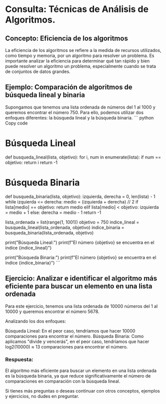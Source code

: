 # Consulta: Técnicas de Análisis de Algoritmos.
## Concepto: Eficiencia de los algoritmos
La eficiencia de los algoritmos se refiere a la medida de recursos utilizados, como tiempo y memoria, por un algoritmo para resolver un problema. Es importante analizar la eficiencia para determinar qué tan rápido y bien puede resolver un algoritmo un problema, especialmente cuando se trata de conjuntos de datos grandes.
## Ejemplo: Comparación de algoritmos de búsqueda lineal y binaria
Supongamos que tenemos una lista ordenada de números del 1 al 1000 y queremos encontrar el número 750. Para ello, podemos utilizar dos enfoques diferentes: la búsqueda lineal y la búsqueda binaria.
´´´ python
Copy code
# Búsqueda Lineal
def busqueda_lineal(lista, objetivo):
    for i, num in enumerate(lista):
        if num == objetivo:
            return i
    return -1

# Búsqueda Binaria
def busqueda_binaria(lista, objetivo):
    izquierda, derecha = 0, len(lista) - 1
    while izquierda <= derecha:
        medio = (izquierda + derecha) // 2
        if lista[medio] == objetivo:
            return medio
        elif lista[medio] < objetivo:
            izquierda = medio + 1
        else:
            derecha = medio - 1
    return -1

lista_ordenada = list(range(1, 1001))
objetivo = 750
indice_lineal = busqueda_lineal(lista_ordenada, objetivo)
indice_binaria = busqueda_binaria(lista_ordenada, objetivo)

print("Búsqueda Lineal:")
print(f"El número {objetivo} se encuentra en el índice {indice_lineal}")

print("Búsqueda Binaria:")
print(f"El número {objetivo} se encuentra en el índice {indice_binaria}")
´´´
## Ejercicio: Analizar e identificar el algoritmo más eficiente para buscar un elemento en una lista ordenada
Para este ejercicio, tenemos una lista ordenada de 10000 números del 1 al 10000 y queremos encontrar el número 5678.

Analizando los dos enfoques:

Búsqueda Lineal: En el peor caso, tendríamos que hacer 10000 comparaciones para encontrar el número.
Búsqueda Binaria: Como aplicamos "divide y vencerás", en el peor caso, tendríamos que hacer log2(10000) ≈ 13 comparaciones para encontrar el número.
### Respuesta: 
El algoritmo más eficiente para buscar un elemento en una lista ordenada es la búsqueda binaria, ya que reduce significativamente el número de comparaciones en comparación con la búsqueda lineal.

Si tienes más preguntas o deseas continuar con otros conceptos, ejemplos y ejercicios, no dudes en preguntar.

